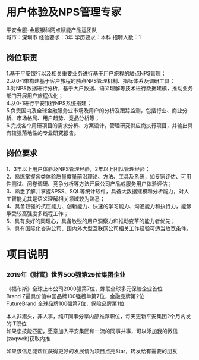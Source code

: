 # 用户体验及NPS管理专家
平安金服-金服银科网点赋能产品运团队  
城市：深圳市 经验要求：3年 学历要求：本科  招聘人数：1

## 岗位职责
1.基于平安银行以及相关重要业务进行基于用户旅程的触点NPS管理；   
2.从0-1带构建基于客户旅程的触点NPS管理机制、指标体系及调研工具；   
3.对NPS数据进行分析，基于大户数据、语义理解等技术进行数据建模，推动业务部门开展用户旅程优化；   
4.从0-1进行平安银行NPS系统搭建；   
5.负责国内及全球金融服务业市场及用户的分析及跟踪监测，包括行业、商业分析、市场格局、用户趋势、竞品分析等；   
6.完成各个用研项目的需求分析、方案设计，管理研究供应商执行项目，并输出具有较强落地性的专业研究报告。

## 岗位要求
1、3年以上用户体验及NPS管理经验，2年以上团队管理经验；   
2、熟练掌握各类体验质量度量前沿理论、方法、工具及系统，如专家评估、可用性测试、问卷调研、竞争分析等方法开展公司产品或服务用户体验评估；   
3、熟悉了解并掌握SPSS、SQL等统计软件，具备大数据建模和分析能力，对人工智能尤其是语义理解相关领域较为熟悉；   
4、具备较强的抗压能力、创新能力、快速的学习能力、沟通能力和执行力，能够承受较高强度多线程工作；   
5、具有良好的同理心，具备敏锐的用户洞察力和推动变革的能力者优先；   
6、具有国际化咨询公司、国内外大型互联网公司相关工作经验可适当放宽条件。

# 项目说明

### 2019年《财富》世界500强第29位集团企业
《福布斯》全球上市公司2000强第7位，蝉联全球多元保险企业首位  
Brand Z最具价值中国品牌100强榜单第7位，金融品牌第2位  
FutureBrand 全球品牌100强第7位，保险品牌第1位

本人非猎头，非人事，纯IT同事分享内部推荐职位，每天更新平安集团2个月内发的IT职位  
如果您技能匹配，愿意加入平安集团和一流的同事共事，可以添加我的微信(zaqweb)获取内推 

如果该信息能帮忙获得更好的发展请为项目点亮Star，转发给有需要的朋友




